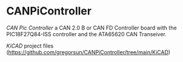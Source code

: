 # CANPiController

*CAN* *Pic* *Controller* a CAN 2.0 B or CAN FD Controller board with the PIC18F27Q84-ISS controller and the ATA65620 CAN Transeiver.

*KiCAD* project files (https://github.com/gregorsun/CANPiController/tree/main/KiCAD)

